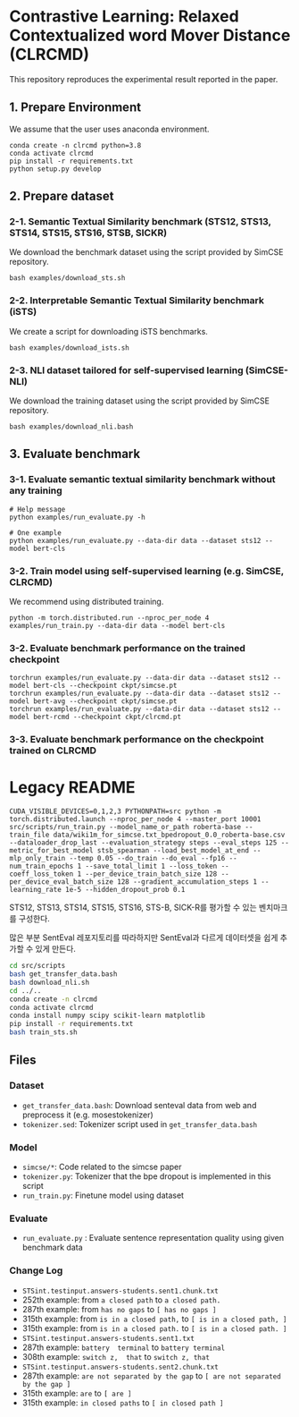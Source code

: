 Contrastive Learning: Relaxed Contextualized word Mover Distance (CLRCMD)
==================

This repository reproduces the experimental result reported in the paper.

## 1. Prepare Environment
We assume that the user uses anaconda environment.
```
conda create -n clrcmd python=3.8
conda activate clrcmd
pip install -r requirements.txt
python setup.py develop
```

## 2. Prepare dataset

### 2-1. Semantic Textual Similarity benchmark (STS12, STS13, STS14, STS15, STS16, STSB, SICKR)
We download the benchmark dataset using the script provided by SimCSE repository.  
```
bash examples/download_sts.sh
```

### 2-2. Interpretable Semantic Textual Similarity benchmark (iSTS)
We create a script for downloading iSTS benchmarks.
```
bash examples/download_ists.sh
```

### 2-3. NLI dataset tailored for self-supervised learning (SimCSE-NLI)
We download the training dataset using the script provided by SimCSE repository.
```
bash examples/download_nli.bash
```

## 3. Evaluate benchmark

### 3-1. Evaluate semantic textual similarity benchmark without any training
```
# Help message
python examples/run_evaluate.py -h

# One example
python examples/run_evaluate.py --data-dir data --dataset sts12 --model bert-cls
```

### 3-2. Train model using self-supervised learning (e.g. SimCSE, CLRCMD)
We recommend using distributed training.
```
python -m torch.distributed.run --nproc_per_node 4 examples/run_train.py --data-dir data --model bert-cls
```

### 3-2. Evaluate benchmark performance on the trained checkpoint
```
torchrun examples/run_evaluate.py --data-dir data --dataset sts12 --model bert-cls --checkpoint ckpt/simcse.pt
torchrun examples/run_evaluate.py --data-dir data --dataset sts12 --model bert-avg --checkpoint ckpt/simcse.pt
torchrun examples/run_evaluate.py --data-dir data --dataset sts12 --model bert-rcmd --checkpoint ckpt/clrcmd.pt
```

### 3-3. Evaluate benchmark performance on the checkpoint trained on CLRCMD


# Legacy README
```
CUDA_VISIBLE_DEVICES=0,1,2,3 PYTHONPATH=src python -m torch.distributed.launch --nproc_per_node 4 --master_port 10001 src/scripts/run_train.py --model_name_or_path roberta-base --train_file data/wiki1m_for_simcse.txt_bpedropout_0.0_roberta-base.csv --dataloader_drop_last --evaluation_strategy steps --eval_steps 125 --metric_for_best_model stsb_spearman --load_best_model_at_end --mlp_only_train --temp 0.05 --do_train --do_eval --fp16 --num_train_epochs 1 --save_total_limit 1 --loss_token --coeff_loss_token 1 --per_device_train_batch_size 128 --per_device_eval_batch_size 128 --gradient_accumulation_steps 1 --learning_rate 1e-5 --hidden_dropout_prob 0.1
```

STS12, STS13, STS14, STS15, STS16, STS-B, SICK-R를 평가할 수 있는 벤치마크를 구성한다.

많은 부분 SentEval 레포지토리를 따라하지만 SentEval과 다르게 데이터셋을 쉽게 추가할 수 있게 만든다.

```bash
cd src/scripts
bash get_transfer_data.bash
bash download_nli.sh
cd ../..
conda create -n clrcmd
conda activate clrcmd
conda install numpy scipy scikit-learn matplotlib
pip install -r requirements.txt
bash train_sts.sh
```

## Files

### Dataset
* `get_transfer_data.bash`: Download senteval data from web and preprocess it (e.g. mosestokenizer)
* `tokenizer.sed`: Tokenizer script used in `get_transfer_data.bash`

### Model
* `simcse/*`: Code related to the simcse paper
* `tokenizer.py`: Tokenizer that the bpe dropout is implemented in this script
* `run_train.py`: Finetune model using dataset

### Evaluate
* `run_evaluate.py` : Evaluate sentence representation quality using given benchmark data


### Change Log
* `STSint.testinput.answers-students.sent1.chunk.txt`
 * 252th example: from `a closed path` to `a closed path.`
 * 287th example: from `has no gaps` to `[ has no gaps ]`
 * 315th example: from `is in a closed path,` to `[ is in a closed path, ]`
 * 315th example: from `is in a closed path.` to `[ is in a closed path. ]`
* `STSint.testinput.answers-students.sent1.txt`
 * 287th example: `battery  terminal` to `battery terminal`
 * 308th example: `switch z,  that` to `switch z, that`
* `STSint.testinput.answers-students.sent2.chunk.txt`
 * 287th example: `are not separated by the gap` to `[ are not separated by the gap ]`
 * 315th example: `are` to `[ are ]`
 * 315th example: `in closed paths` to `[ in closed path ]`
